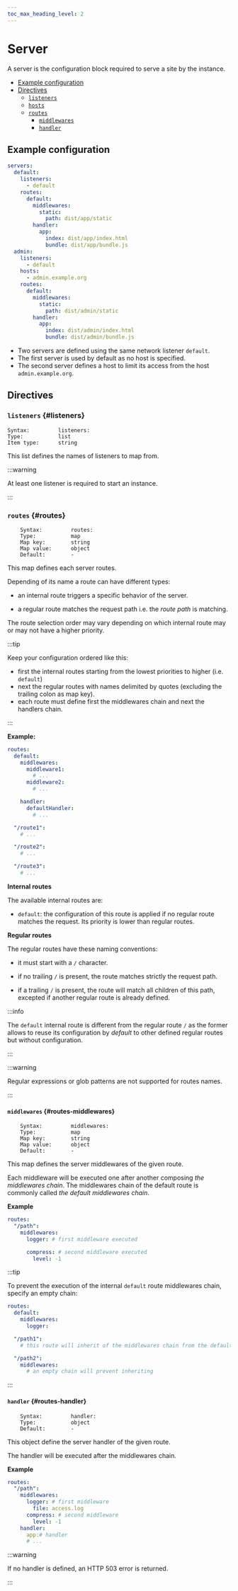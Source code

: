 ```yaml
---
toc_max_heading_level: 2
---
```


# Server

A server is the configuration block required to serve a site by the instance.

- [Example configuration](./#example-configuration)
- [Directives](./#directives)
  - [`listeners`](./#listeners)
  - [`hosts`](./#hosts)
  - [`routes`](./#routes)
    - [`middlewares`](./#routes-middlewares)
    - [`handler`](./#routes-handler)

## Example configuration

```yaml
servers:
  default:
    listeners:
      - default
    routes:
      default:
        middlewares:
          static:
            path: dist/app/static
        handler:
          app:
            index: dist/app/index.html
            bundle: dist/app/bundle.js
  admin:
    listeners:
      - default
    hosts:
      - admin.example.org
    routes:
      default:
        middlewares:
          static:
            path: dist/admin/static
        handler:
          app:
            index: dist/admin/index.html
            bundle: dist/admin/bundle.js
```

- Two servers are defined using the same network listener `default`.
- The first server is used by default as no host is specified.
- The second server defines a host to limit its access from the host `admin.example.org`.

## Directives

### `listeners` {#listeners}

    Syntax:         listeners:
    Type:           list
    Item type:      string

This list defines the names of listeners to map from.

:::warning

At least one listener is required to start an instance.

:::

### `routes` {#routes}

```
    Syntax:         routes:
    Type:           map
    Map key:        string
    Map value:      object
    Default:        -
```

This map defines each server routes.

Depending of its name a route can have different types:

- an internal route triggers a specific behavior of the server.

- a regular route matches the request path i.e. the _route path_ is matching.

The route selection order may vary depending on which internal route may or may not have a higher priority.

:::tip

Keep your configuration ordered like this:

- first the internal routes starting from the lowest priorities to higher (i.e. `default`)
- next the regular routes with names delimited by quotes (excluding the trailing colon as map key).
- each route must define first the middlewares chain and next the handlers chain.

:::

**Example:**

```yaml
routes:
  default:
    middlewares:
      middleware1:
        # ...
      middleware2:
        # ...

    handler:
      defaultHandler:
        # ...

  "/route1":
    # ...

  "/route2":
    # ...

  "/route3":
    # ...
```

**Internal routes**

The available internal routes are:

- `default`: the configuration of this route is applied if no regular route matches the request. Its priority is lower
  than regular routes.

**Regular routes**

The regular routes have these naming conventions:

- it must start with a `/` character.

- if no trailing `/` is present, the route matches strictly the request path.

- if a trailing `/` is present, the route will match all children of this path, excepted if another regular route is
  already defined.

:::info

The `default` internal route is different from the regular route `/` as the former allows to reuse its configuration by
_default_ to other defined regular routes but without configuration.

:::

:::warning

Regular expressions or glob patterns are not supported for routes names.

:::

#### `middlewares` {#routes-middlewares}

```
    Syntax:         middlewares:
    Type:           map
    Map key:        string
    Map value:      object
    Default:        -
```

This map defines the server middlewares of the given route.

Each middleware will be executed one after another composing _the middlewares chain_. The middlewares chain of the
default route is commonly called _the default middlewares chain_.

**Example**

```yaml
routes:
  "/path":
    middlewares:
      logger: # first middleware executed

      compress: # second middleware executed
        level: -1
```

:::tip

To prevent the execution of the internal `default` route middlewares chain, specify an empty chain:

```yaml
routes:
  default:
    middlewares:
      logger:

  "/path1":
    # this route will inherit of the middlewares chain from the default policy

  "/path2":
    middlewares:
      # an empty chain will prevent inheriting
```

:::

#### `handler` {#routes-handler}

```
    Syntax:         handler:
    Type:           object
    Default:        -
```

This object define the server handler of the given route.

The handler will be executed after the middlewares chain.

**Example**

```yaml
routes:
  "/path":
    middlewares:
      logger: # first middleware
        file: access.log
      compress: # second middleware
        level: -1
    handler:
      app:# handler
      # ...
```

:::warning

If no handler is defined, an HTTP 503 error is returned.

:::
